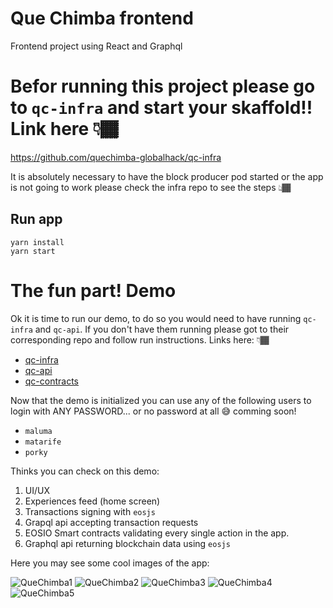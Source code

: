 # Que Chimba frontend

Frontend project using React and Graphql

# Befor running this project please go to `qc-infra` and start your skaffold!! Link here 👇🏾
https://github.com/quechimba-globalhack/qc-infra

It is absolutely necessary to have the block producer pod started or the app is not going to work please check the infra repo to see the steps 👆🏾

## Run app
```
yarn install
yarn start
```

# The fun part! Demo

Ok it is time to run our demo, to do so you would need to have running `qc-infra` and `qc-api`. If you don't have them running please got to their corresponding repo and follow run instructions. Links here: 👇🏾
* [qc-infra](https://github.com/quechimba-globalhack/qc-infra)
* [qc-api](https://github.com/quechimba-globalhack/qc-api)
* [qc-contracts](https://github.com/quechimba-globalhack/qc-contracts)

Now that the demo is initialized you can use any of the following users to login with ANY PASSWORD... or no password at all 😅 comming soon!

* `maluma`
* `matarife`
* `porky`

Thinks you can check on this demo:

1. UI/UX
2. Experiences feed (home screen)
3. Transactions signing with `eosjs`
4. Grapql api accepting transaction requests
5. EOSIO Smart contracts validating every single action in the app.
6. Graphql api returning blockchain data using `eosjs`

Here you may see some cool images of the app:

![QueChimba1](/chimba1.png)
![QueChimba2](/chimba2.png)
![QueChimba3](/chimba3.png)
![QueChimba4](/chimba4.png)
![QueChimba5](/chimba5.png)

